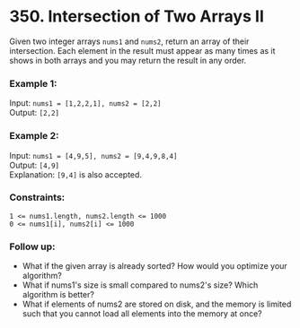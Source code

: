 # 350. Intersection of Two Arrays II   
   
Given two integer arrays ```nums1``` and ```nums2```, return an array of their intersection. Each element in the result must appear as many times as it shows in both arrays and you may return the result in any order.   
   
### **Example 1:**   
Input: ```nums1 = [1,2,2,1], nums2 = [2,2]```   
Output: ```[2,2]```   
   
### **Example 2:**   
Input: ```nums1 = [4,9,5], nums2 = [9,4,9,8,4]```   
Output: ```[4,9]```   
Explanation: ```[9,4]``` is also accepted.   
    
   
### **Constraints:**   
```1 <= nums1.length, nums2.length <= 1000```   
```0 <= nums1[i], nums2[i] <= 1000```   
    
   
### **Follow up:**   
- What if the given array is already sorted? How would you optimize your algorithm?   
- What if nums1's size is small compared to nums2's size? Which algorithm is better?   
- What if elements of nums2 are stored on disk, and the memory is limited such that you cannot load all elements into the memory at once?   